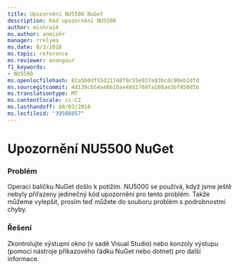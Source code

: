 ```yaml
---
title: Upozornění NU5500 NuGet
description: Kód upozornění NU5500
author: mishra14
ms.author: anmishr
manager: rrelyea
ms.date: 8/3/2018
ms.topic: reference
ms.reviewer: anangaur
f1_keywords:
- NU5500
ms.openlocfilehash: 82a5b0df55d21748f0c55e937a93bcdc90eb2dfd
ms.sourcegitcommit: 4d139cb54a46616ae48d1768fa108ae3bf450d5b
ms.translationtype: MT
ms.contentlocale: cs-CZ
ms.lasthandoff: 08/03/2018
ms.locfileid: "39508857"
---
```

# <a name="nuget-warning-nu5500"></a>Upozornění NU5500 NuGet

### <a name="issue"></a>Problém

Operaci balíčku NuGet došlo k potížím. NU5000 se používá, když jsme ještě nebyly přiřazeny jedinečný kód upozornění pro tento problém. Takže můžeme vylepšit, prosím teď můžete do souboru problém s podrobnostmi chyby.


### <a name="solution"></a>Řešení

Zkontrolujte výstupní okno (v sadě Visual Studio) nebo konzoly výstupu (pomocí nástroje příkazového řádku NuGet nebo dotnet) pro další informace.


